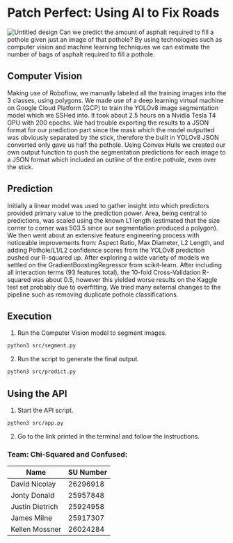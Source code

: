 # Patch Perfect: Using AI to Fix Roads
![Untitled design](https://github.com/user-attachments/assets/49062826-bdb8-45a3-9d5d-3c6502d254f4)
Can we predict the amount of asphalt required to fill a pothole given just an image of that pothole?
By using technologies such as computer vision and machine learning techniques we can estimate the number of bags of asphalt required to fill a pothole. 

## Computer Vision
Making use of Roboflow, we manually labeled all the training images into the 3 classes, using polygons. We made use of a deep learning virtual machine on Google Cloud Platform (GCP) to train the YOLOv8 image segmentation model which we SSHed into. It took about 2.5 hours on a Nvidia Tesla T4 GPU with 200 epochs. We had trouble exporting the results to a JSON format for our prediction part since the mask which the model outputted was obviously separated by the stick, therefore the built in YOLOv8 JSON converted only gave us half the pothole. Using Convex Hulls we created our own output function to push the segmentation predictions for each image to a JSON format which included an outline of the entire pothole, even over the stick.

## Prediction
Initially a linear model was used to gather insight into which predictors provided primary value to the prediction power. Area, being central to predictions, was scaled using the known L1 length (estimated that the size corner to corner was 503.5 since our segmentation produced a polygon). We then went about an extensive feature engineering process with noticeable improvements from: Aspect Ratio, Max Diameter, L2 Length, and adding Pothole/L1/L2 confidence scores from the YOLOv8 prediction pushed our R-squared up. After exploring a wide variety of models we settled on the GradientBoostingRegressor from scikit-learn. After including all interaction terms (93 features total), the 10-fold Cross-Validation R-squared was about 0.5, however this yielded worse results on the Kaggle test set probably due to overfitting. We tried many external changes to the pipeline such as removing duplicate pothole classifications.

## Execution
1. Run the Computer Vision model to segment images.
```bash
python3 src/segment.py
```

2. Run the script to generate the final output.
```bash
python3 src/predict.py
```

## Using the API
1. Start the API script.
```bash
python3 src/app.py
```

2.  Go to the link printed in the terminal and follow the instructions.

### Team: Chi-Squared and Confused:
| Name           | SU Number |
|----------------|-----------|
| David Nicolay  | 26296918  |
| Jonty Donald   | 25957848  |
| Justin Dietrich| 25924958  |
| James Milne    | 25917307  |
| Kellen Mossner | 26024284  |S
